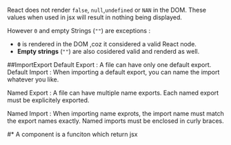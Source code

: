 React does not render `false`, `null`,`undefined` or `NAN` in the DOM. These values when used in jsx will result in nothing being displayed.

However `0` and empty Strings (`""`) are exceptions :

- **`0`** is rendered in the DOM ,coz it considered a valid React node.
- **Empty strings** (`""`) are also cosidered valid and renderd as well.

##ImportExport
Default Export : A file can have only one default export.
Default Import : When importing a default export, you can name the import whatever you like.

Named Export :
A file can have multiple name exports.
Each named export must be explicitely exported.

Named Import :
When importing name exprots, the import name must match the export names exactly.
Named imports must be enclosed in curly braces.

#\* A component is a funciton which return jsx
